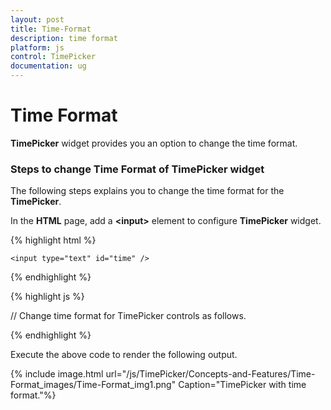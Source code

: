 ```yaml
---
layout: post
title: Time-Format
description: time format
platform: js
control: TimePicker
documentation: ug
---
```


# Time Format

**TimePicker** widget provides you an option to change the time format.

### Steps to change Time Format of TimePicker widget

The following steps explains you to change the time format for the **TimePicker**.

In the **HTML** page, add a **&lt;input&gt;** element to configure **TimePicker** widget.

{% highlight html %}


    <input type="text" id="time" />

{% endhighlight %}

{% highlight js %}


// Change time format for TimePicker controls as follows.
<script>
$(function () {
        $('#time').ejTimePicker({ 
            timeFormat: "h:mm:ss tt" 
        }); 
});
</script>
{% endhighlight %}


Execute the above code to render the following output.



{% include image.html url="/js/TimePicker/Concepts-and-Features/Time-Format_images/Time-Format_img1.png" Caption="TimePicker with time format."%}

